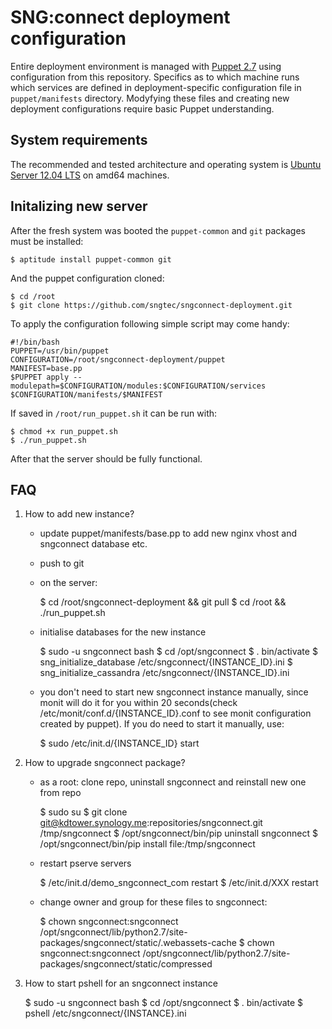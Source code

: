 SNG:connect deployment configuration
====================================

Entire deployment environment is managed with
[Puppet 2.7](http://docs.puppetlabs.com/puppet/2.7/reference/) using
configuration from this repository. Specifics as to which machine runs which
services are defined in deployment-specific configuration file in
`puppet/manifests` directory. Modyfying these files and creating new deployment
configurations require basic Puppet understanding.

System requirements
-------------------

The recommended and tested architecture and operating system is
[Ubuntu Server 12.04 LTS](http://releases.ubuntu.com/precise/) on amd64
machines.

Initalizing new server
----------------------

After the fresh system was booted the `puppet-common` and `git` packages must
be installed:

    $ aptitude install puppet-common git

And the puppet configuration cloned:

    $ cd /root
    $ git clone https://github.com/sngtec/sngconnect-deployment.git

To apply the configuration following simple script may come handy:

    #!/bin/bash
    PUPPET=/usr/bin/puppet
    CONFIGURATION=/root/sngconnect-deployment/puppet
    MANIFEST=base.pp
    $PUPPET apply --modulepath=$CONFIGURATION/modules:$CONFIGURATION/services $CONFIGURATION/manifests/$MANIFEST

If saved in `/root/run_puppet.sh` it can be run with:

    $ chmod +x run_puppet.sh
    $ ./run_puppet.sh

After that the server should be fully functional.

FAQ
---

1. How to add new instance?

    - update puppet/manifests/base.pp to add new nginx vhost and sngconnect
      database etc.
    - push to git
    - on the server:

        $ cd /root/sngconnect-deployment && git pull
        $ cd /root && ./run_puppet.sh

    - initialise databases for the new instance

        $ sudo -u sngconnect bash
        $ cd /opt/sngconnect
        $ . bin/activate
        $ sng_initialize_database /etc/sngconnect/{INSTANCE_ID}.ini
        $ sng_initialize_cassandra /etc/sngconnect/{INSTANCE_ID}.ini

    - you don't need to start new sngconnect instance manually, since monit
      will do it for you within 20 seconds(check
      /etc/monit/conf.d/{INSTANCE_ID}.conf to see monit configuration created
      by puppet). If you do need to start it manually, use:

        $ sudo /etc/init.d/{INSTANCE_ID} start

2. How to upgrade sngconnect package?

    - as a root: clone repo, uninstall sngconnect and reinstall new one from repo

        $ sudo su
        $ git clone git@kdtower.synology.me:repositories/sngconnect.git /tmp/sngconnect
        $ /opt/sngconnect/bin/pip uninstall sngconnect
        $ /opt/sngconnect/bin/pip install file:/tmp/sngconnect

    - restart pserve servers

        $ /etc/init.d/demo_sngconnect_com restart
        $ /etc/init.d/XXX restart

    - change owner and group for these files to sngconnect:

        $ chown sngconnect:sngconnect /opt/sngconnect/lib/python2.7/site-packages/sngconnect/static/.webassets-cache
        $ chown sngconnect:sngconnect /opt/sngconnect/lib/python2.7/site-packages/sngconnect/static/compressed

3. How to start pshell for an sngconnect instance

    $ sudo -u sngconnect bash
    $ cd /opt/sngconnect
    $ . bin/activate
    $ pshell /etc/sngconnect/{INSTANCE}.ini
